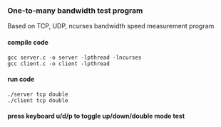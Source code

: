 ### One-to-many bandwidth test program

Based on TCP, UDP, ncurses bandwidth speed measurement program

#### compile code
```
gcc server.c -o server -lpthread -lncurses
gcc client.c -o client -lpthread
```

#### run code
```
./server tcp double
./client tcp double
```
#### press keyboard u/d/p to toggle up/down/double mode test